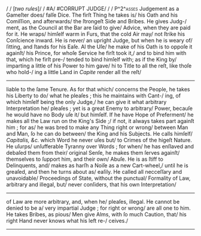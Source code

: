 /
/
[*two rules*]/
/
#A/
#CORRUPT JUDGE/
/
/
P^2^<span style="font-variant:small-caps;">asses</span> Judgement as a Gameſter does/
falſe Dice. The firſt Thing he takes is/
his Oath and his Comiſſion, and afterwards/
the ſtrongeſt Side and Bribes.  He gives Judg-/
ment, as the Council at the Bar are ſaid to give/
Advice, when they are paid for it. He wraps/
himſelf warm in Furs, that the cold Air may/
not ſtrike his Conſcience inward.  He is never/
an upright Judge, but when he is weary of/
ſitting, and ſtands for his Eaſe.  Al the Uſe/
he make of his Oath is to oppoſe it againſt/
his Prince, for whoſe Service he firſt took it,/
and to bind him with that, which he firſt pre-/
tended to bind himſelf with; as if the King by/
imparting a little of his Power to him gave/
hi to Title to all the reſt, like thoſe who hold-/
ing a little Land in *Capite* render all the reſt/


---


liable to the ſame Tenure.  As for that which/
concerns the People, he takes his Liberty to do/
what he pleaſes ; this he maintains with Cant-/
ing, of which himſelf being the only Judge,/
he can give it what arbitrary Interpretation he/
pleaſes ; yet is a great Enemy to arbitrary/
Power, becauſe he would have no Body uſe it/
but himſelf.  If he have Hope of Preferment/
he makes all the Law run on the King's Side ;/
if not, it always takes part againſt him ; for as/
he was bred to make any Thing right or wrong/
between Man and Man, ſo he can do between/
the King and his Subjects.  He calls himſelf/
*Capitalis, &c.* which Word he never uſes but/
to Crimes of the higeſt Nature. He uſurps/
unſufferable Tyranny over Words ; for when/
he has enſlaved and debaſed them from their/
original Senſe, he makes them ſerves againſt/
themselves to ſupport him, and their own/
Abuſe. He is as ſtiff to Delinquents, and/
makes as harſh a Noiſe as a new Cart-wheel,/
until he is greaſed, and then he turns about as/
eaſily.  He called all necceſſary and unavoidable/
Proceedings of State, without the punctual/
Formality of Law, arbitrary and illegal, but/
never conſiders, that his own Interpretation/


---


of Law are more arbitrary, and, when he/
pleaſes, illegal.  He cannot be denied to be a/
very impartial Judge ; for right or wrong/
are all one to him.  He takes Bribes, as pious/
Men give Alms, with ſo much Caution, that/
his right Hand never knows what his left re-/
ceives./ 


---


